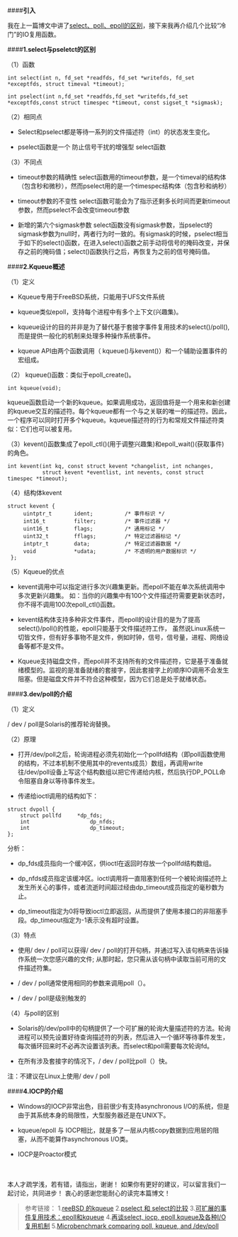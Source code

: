 ####**引入**

我在上一篇博文中讲了[select、poll、epoll的区别](http://blog.csdn.net/baiye_xing/article/details/74353066)，接下来我再介绍几个比较“冷门”的IO复用函数。

####**1.select与pseletct的区别**

（1）函数

```
int select(int n, fd_set *readfds, fd_set *writefds, fd_set *exceptfds, struct timeval *timeout);

int pselect(int n,fd_set *readfds,fd_set *writefds,fd_set *exceptfds,const struct timespec *timeout, const sigset_t *sigmask);

```

（2）相同点

* Select和pselect都是等待一系列的文件描述符（int）的状态发生变化。

* pselect函数是一个 防止信号干扰的增强型 select函数

（3）不同点

* timeout参数的精确性
 select函数用的timeout参数，是一个timeval的结构体（包含秒和微秒），然而pselect用的是一个timespec结构体（包含秒和纳秒）

* timeout参数的不变性
select函数可能会为了指示还剩多长时间而更新timeout参数，然而pselect不会改变timeout参数

* 新增的第六个sigmask参数
select函数没有sigmask参数，当pselect的sigmask参数为null时，两者行为时一致的。有sigmask的时候，pselect相当于如下的select()函数，在进入select()函数之前手动将信号的掩码改变，并保存之前的掩码值；select()函数执行之后，再恢复为之前的信号掩码值。

####**2.Kqueue概述**

（1）定义

* Kqueue专用于FreeBSD系统，只能用于UFS文件系统

* kqueue类似epoll，支持每个进程中有多个上下文(兴趣集)。

* kqueue设计的目的并非是为了替代基于套接字事件复用技术的select()/poll(),而是提供一般化的机制来处理多种操作系统事件。

* kqueue API由两个函数调用（ kqueue()与kevent()）和一个辅助设置事件的宏组成。

（2） kqueue()函数：类似于epoll_create()。

```
int kqueue(void);
```

kqueue函数启动一个新的kqueue。如果调用成功，返回值将是一个用来和新创建的kqueue交互的描述符。每个kqueue都有一个与之关联的唯一的描述符。因此，一个程序可以同时打开多个kqueue。kqueue描述符的行为和常规文件描述符类似：它们也可以被复用。


（3）kevent()函数集成了epoll_ctl()(用于调整兴趣集)和epoll_wait()(获取事件) 的角色。

```
int kevent(int kq, const struct kevent *changelist, int nchanges, 
           struct kevent *eventlist, int nevents, const struct timespec *timeout);
```

（4）结构体kevent 

```
struct kevent {
     uintptr_t       ident;          /* 事件标识 */
     int16_t         filter;         /* 事件过滤器 */
     uint16_t        flags;          /* 通用标记 */
     uint32_t        fflags;         /* 特定过滤器标记 */
     intptr_t        data;           /* 特定过滤器数据 */
     void            *udata;         /* 不透明的用户数据标识 */
 };
```

（5）Kqueue的优点

* kevent调用中可以指定进行多次兴趣集更新。而epoll不能在单次系统调用中多次更新兴趣集。
如：当你的兴趣集中有100个文件描述符需要更新状态时，你不得不调用100次epoll_ctl()函数。

* kevent结构体支持多种非文件事件，而epoll的设计目的是为了提高select()/poll()的性能，epoll只能基于文件描述符工作，
虽然说Linux系统一切皆文件，但有好多事物不是文件，例如时钟，信号，信号量，进程、网络设备等都不是文件。

* Kqueue支持磁盘文件，而epoll并不支持所有的文件描述符，它是基于准备就绪模型的。监视的是准备就绪的套接字，因此套接字上的顺序IO调用不会发生阻塞。但是磁盘文件并不符合这种模型，因为它们总是处于就绪状态。

####**3.dev/poll的介绍**

（1）定义

/ dev / poll是Solaris的推荐轮询替换。

（2）原理

* 打开/dev/poll之后，轮询进程必须先初始化一个pollfd结构（即poll函数使用的结构，不过本机制不使用其中的revents成员）数组，再调用write往/dev/poll设备上写这个结构数组以把它传递给内核，然后执行DP_POLL命令阻塞自身以等待事件发生。

* 传递给ioctl调用的结构如下：

```
struct dvpoll {
    struct pollfd     *dp_fds;
    int                   dp_nfds;
    int                   dp_timeout;
};
```

分析：

* dp_fds成员指向一个缓冲区，供ioctl在返回时存放一个pollfd结构数组。

* dp_nfds成员指定该缓冲区。ioctl调用将一直阻塞到任何一个被轮询描述符上发生所关心的事件，或者流逝时间超过经由dp_timeout成员指定的毫秒数为止。

* dp_timeout指定为0将导致ioctl立即返回，从而提供了使用本接口的非阻塞手段。dp_timeout指定为-1表示没有超时设置。

（3）特点

* 使用/ dev / poll可以获得/ dev / poll的打开句柄，并通过写入该句柄来告诉操作系统一次您感兴趣的文件; 从那时起，您只需从该句柄中读取当前可用的文件描述符集。

* / dev / poll通常使用相同的参数来调用poll（）。

* / dev / poll是级别触发的

（4）与poll的区别

* Solaris的/dev/poll中的句柄提供了一个可扩展的轮询大量描述符的方法。轮询进程可以预先设置好待查询描述符的列表，然后进入一个循环等待事件发生，每次循环回来时不必再次设置该列表。而select和poll需要每次轮询fd。

* 在所有涉及套接字的情况下，/ dev / poll比poll（）快。

注：不建议在Linux上使用/ dev / poll

####**4.IOCP的介绍**

* Windows的IOCP非常出色，目前很少有支持asynchronous I/O的系统，但是由于其系统本身的局限性，大型服务器还是在UNIX下。

* kqueue/epoll 与 IOCP相比，就是多了一层从内核copy数据到应用层的阻塞，从而不能算作asynchronous I/O类。

* IOCP是Proactor模式



<br>
<br>
本人才疏学浅，若有错，请指出，谢谢！ 
如果你有更好的建议，可以留言我们一起讨论，共同进步！ 
衷心的感谢您能耐心的读完本篇博文！

> 参考链接：
> 1.[reeBSD 的kqueue](http://blog.csdn.net/robertzhouxh/article/details/8281879)
> 2.[pselect 和 select的比较](http://www.cnblogs.com/diegodu/p/3988103.html)
3.[可扩展的事件复用技术：epoll和kqueue](http://blog.csdn.net/stormbjm/article/details/49469191)
4.[再谈select, iocp, epoll,kqueue及各种I/O复用机制](http://blog.csdn.net/shallwake/article/details/5265287)
5.[Microbenchmark comparing poll, kqueue, and /dev/poll](http://www.kegel.com/dkftpbench/Poller_bench.html)